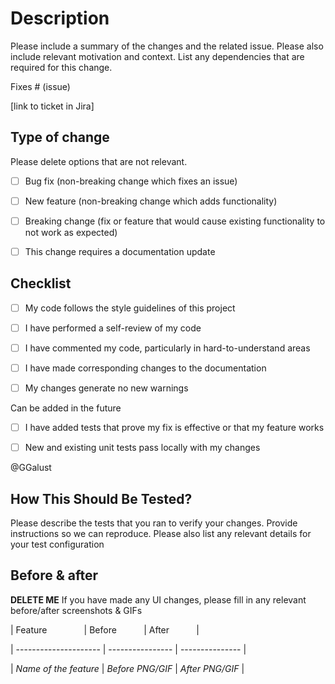 # Description

Please include a summary of the changes and the related issue. Please also include relevant motivation and context. List any dependencies that are required for this change.



Fixes # (issue)

[link to ticket in Jira]



## Type of change

Please delete options that are not relevant.



* [ ] Bug fix (non-breaking change which fixes an issue)

* [ ] New feature (non-breaking change which adds functionality)

* [ ] Breaking change (fix or feature that would cause existing functionality to not work as expected)

* [ ] This change requires a documentation update



## Checklist

* [ ] My code follows the style guidelines of this project

* [ ] I have performed a self-review of my code

* [ ] I have commented my code, particularly in hard-to-understand areas
 
* [ ] I have made corresponding changes to the documentation

* [ ] My changes generate no new warnings



Can be added in the future

* [ ] I have added tests that prove my fix is effective or that my feature works

* [ ] New and existing unit tests pass locally with my changes

@GGalust



## How This Should Be Tested?

Please describe the tests that you ran to verify your changes. Provide instructions so we can reproduce. Please also list any relevant details for your test configuration



## Before & after

**DELETE ME** If you have made any UI changes, please fill in any relevant before/after screenshots & GIFs

| Feature               | Before           | After           |

| --------------------- | ---------------- | --------------- |

| _Name of the feature_ | _Before PNG/GIF_ | _After PNG/GIF_ |
